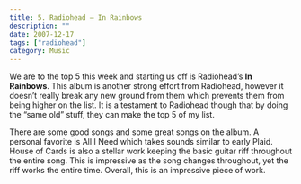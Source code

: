 ```yaml
---
title: 5. Radiohead – In Rainbows
description: ""
date: 2007-12-17
tags: ["radiohead"]
category: Music
---
```



We are to the top 5 this week and starting us off is Radiohead’s **In Rainbows**.  This album is another strong effort from Radiohead, however it doesn’t really break any new ground from them which prevents them from being higher on the list.  It is a testament to Radiohead though that by doing the “same old” stuff, they can make the top 5 of my list.

There are some good songs and some great songs on the album.  A personal favorite is All I Need which takes sounds similar to early Plaid.  House of Cards is also a stellar work keeping the basic guitar riff throughout the entire song.  This is impressive as the song changes throughout, yet the riff works the entire time.  Overall, this is an impressive piece of work.
